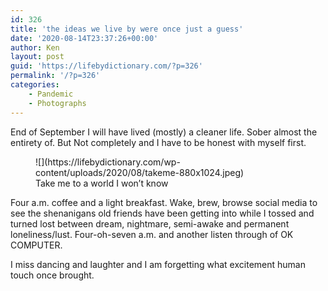 ```yaml
---
id: 326
title: 'the ideas we live by were once just a guess'
date: '2020-08-14T23:37:26+00:00'
author: Ken
layout: post
guid: 'https://lifebydictionary.com/?p=326'
permalink: '/?p=326'
categories:
    - Pandemic
    - Photographs
---
```


End of September I will have lived (mostly) a cleaner life. Sober almost the entirety of. But Not completely and I have to be honest with myself first.

<figure class="wp-block-image size-large">![](https://lifebydictionary.com/wp-content/uploads/2020/08/takeme-880x1024.jpeg)<figcaption>Take me to a world I won’t know</figcaption></figure>Four a.m. coffee and a light breakfast. Wake, brew, browse social media to see the shenanigans old friends have been getting into while I tossed and turned lost between dream, nightmare, semi-awake and permanent loneliness/lust.  
Four-oh-seven a.m. and another listen through of OK COMPUTER.

I miss dancing and laughter and I am forgetting what excitement human touch once brought.